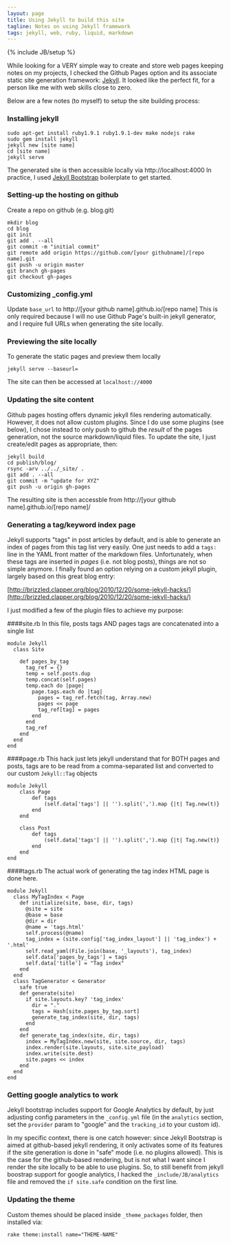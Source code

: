 ```yaml
---
layout: page
title: Using Jekyll to build this site
tagline: Notes on using Jekyll framework
tags: jekyll, web, ruby, liquid, markdown
---
```

{% include JB/setup %}

While looking for a VERY simple way to create and store web pages keeping notes on my projects, I checked the Github Pages option and its associate static site generation framework: [Jekyll](http://jekyllrb.com). It looked like the perfect fit, for a person like me with web skills close to zero.

Below are a few notes (to myself) to setup the site building process:

### Installing jekyll

	sudo apt-get install ruby1.9.1 ruby1.9.1-dev make nodejs rake
	sudo gem install jekyll
	jekyll new [site name]
	cd [site name] 
	jekyll serve
	
The generated site is then accessible locally via http://localhost:4000
In practice, I used [Jekyll Bootstrap](http://jekyllbootstrap.com/) boilerplate to get started.

### Setting-up the hosting on github
Create a repo on github (e.g. blog.git)

	mkdir blog
	cd blog
	git init
	git add . --all
	git commit -m "initial commit"
	git remote add origin https://github.com/[your githubname]/[repo name].git
	git push -u origin master 
	git branch gh-pages
	git checkout gh-pages

### Customizing \_config.yml
Update `base_url` to http://\[your github name\].github.io/\[repo name\]
This is only required because I will no use Github Page's built-in jekyll generator, and I require full URLs when generating the site locally.

### Previewing the site locally
To generate the static pages and preview them locally

	jekyll serve --baseurl=

The site can then be accessed at `localhost://4000`

### Updating the site content
Github pages hosting offers dynamic jekyll files rendering automatically. However, it does not allow custom plugins. Since I do use some plugins (see below), I chose instead to only push to github the <i>result</i> of the pages generation, not the source markdown/liquid files. To update the site, I just create/edit pages as appropriate, then:

	jekyll build
	cd publish/blog/
	rsync -arv ../../_site/ .
	git add . --all
	git commit -m "update for XYZ"
	git push -u origin gh-pages

The resulting site is then accessble from http://\[your github name\].github.io/\[repo name\]/

### Generating a tag/keyword index page
Jekyll supports "tags" in post articles by default, and is able to generate an index of pages from this tag list very easily.
One just needs to add a `tags: ` line in the YAML front matter of the markdown files.
Unfortunately, when these tags are inserted in <i>pages</i> (i.e. not blog posts), things are not so simple anymore. I finally found an option relying on a custom jekyll plugin, largely based on this great blog entry:

[http://brizzled.clapper.org/blog/2010/12/20/some-jekyll-hacks/](http://brizzled.clapper.org/blog/2010/12/20/some-jekyll-hacks/)

I just modified a few of the plugin files to achieve my purpose:

####site.rb
In this file, posts tags AND pages tags are concatenated into a single list
		
	module Jekyll
	  class Site

	    def pages_by_tag
	      tag_ref = {}
	      temp = self.posts.dup
	      temp.concat(self.pages)
	      temp.each do |page|  
	        page.tags.each do |tag|
	          pages = tag_ref.fetch(tag, Array.new)
	          pages << page
	          tag_ref[tag] = pages
	        end
	      end
	      tag_ref
	    end
	  end
	end

####page.rb	
This hack just lets jekyll understand that for BOTH pages and posts, tags are to be read from a comma-separated list and converted to our custom `Jekyll::Tag` objects

	module Jekyll
		class Page
		    def tags
		        (self.data['tags'] || '').split(',').map {|t| Tag.new(t)}
		    end
		end
		
		class Post
		    def tags
		        (self.data['tags'] || '').split(',').map {|t| Tag.new(t)}
		    end
		end
	end

####tags.rb
The actual work of generating the tag index HTML page is done here. 

	module Jekyll
	  class MyTagIndex < Page
	    def initialize(site, base, dir, tags)    
	      @site = site
	      @base = base
	      @dir = dir
	      @name = 'tags.html'
	      self.process(@name)
	      tag_index = (site.config['tag_index_layout'] || 'tag_index') + '.html'
	      self.read_yaml(File.join(base, '_layouts'), tag_index)
	      self.data['pages_by_tags'] = tags
	      self.data['title'] = "Tag index"
	    end
	  end  	  
	  class TagGenerator < Generator
	    safe true
	    def generate(site)
	      if site.layouts.key? 'tag_index'
	        dir = "."
	        tags = Hash[site.pages_by_tag.sort]
	        generate_tag_index(site, dir, tags)           
	      end
	    end
	    def generate_tag_index(site, dir, tags)
	      index = MyTagIndex.new(site, site.source, dir, tags)
	      index.render(site.layouts, site.site_payload)
	      index.write(site.dest)
	      site.pages << index
	    end
	  end
	end

### Getting google analytics to work
Jekyll bootstrap includes support for Google Analytics by default, by just adjusting config parameters in the `_config.yml` file (in the `analytics` section, set the `provider` param to "google" and the `tracking_id` to your custom id).

In my specific context, there is one catch however: since Jekyll Bootstrap is aimed at github-based jekyll rendering, it only activates some of its features if the site generation is done in "safe" mode (i.e. no plugins allowed). This is the case for the github-based rendering, but is not what I want since I render the site locally to be able to use plugins. So, to still benefit from jekyll boostrap support for google analytics, I hacked the `_include/JB/analytics` file and removed the `if site.safe` condition on the first line.
 
### Updating the theme

Custom themes should be placed inside `_theme_packages` folder, then installed via:

	rake theme:install name="THEME-NAME"